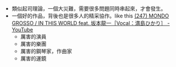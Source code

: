 - 類似起司理論，一個大災難，需要很多問題同時串起來，才會發生。
- 一個好的作品，背後也是很多人的精采協作。like this [(247) MONDO GROSSO / IN THIS WORLD feat. 坂本龍一［Vocal：満島ひかり］ - YouTube](https://www.youtube.com/watch?v=9jL4t8ABGmI)
    - 厲害的演員
    - 厲害的樂團
    - 厲害的鋼琴家，作曲家
    - 厲害的運鏡